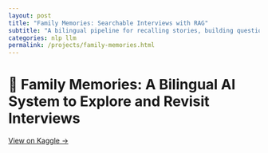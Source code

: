 ```yaml
---
layout: post
title: "Family Memories: Searchable Interviews with RAG"
subtitle: "A bilingual pipeline for recalling stories, building questions, and exploring shared history"
categories: nlp llm
permalink: /projects/family-memories.html
---
```


# 🫶 Family Memories: A Bilingual AI System to Explore and Revisit Interviews  
[View on Kaggle →](https://www.kaggle.com/code/arturomp/family-memories)